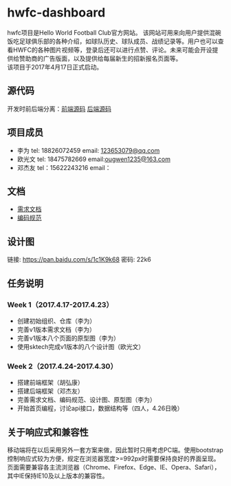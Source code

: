 # hwfc-dashboard       
hwfc项目是Hello World Football Club官方网站。 该网站可用来向用户提供混碗饭吃足球俱乐部的各种介绍，如球队历史、球队成员、战绩记录等。用户也可以查看HWFC的各种图片视频等，登录后还可以进行点赞、评论。未来可能会开设提供给赞助商的广告版面，以及提供给每届新生的招新报名页面等。                  
该项目于2017年4月17日正式启动。                  

## 源代码       
开发时前后端分离：[前端源码](https://github.com/hwfc/hwfc-client) [后端源码](https://github.com/hwfc/hwfc-server)       

## 项目成员       
 - 李为 tel:  18826072459 email: 123653079@qq.com                           
 - 欧光文 tel: 18475782669 email:ougwen1235@163.com                           
 - 邓杰友 tel：15622243216 email：                  

## 文档       
 - [需求文档](./documents/requirements-documentation.md)        
 - [编码规范](./documents/coding-specification.md)       

## 设计图
链接: https://pan.baidu.com/s/1c1K9k68 密码: 22k6

## 任务说明       

### Week 1（2017.4.17-2017.4.23）       
 - 创建初始组织、仓库（李为）       
 - 完善v1版本需求文档（李为）       
 - 完善v1版本八个页面的原型图（李为）       
 - 使用sktech完成v1版本的八个设计图（欧光文）       

### Week 2（2017.4.24-2017.4.30）
 - 搭建前端框架（胡弘康）
 - 搭建后端框架（邓杰友）
 - 完善需求文档、编码规范、设计图、原型图（李为）
 - 开始首页编程，讨论api接口，数据结构等（四人，4.26日晚）

## 关于响应式和兼容性     
移动端将在以后采用另外一套方案来做，因此暂时只用考虑PC端。使用bootstrap控制响应式较为方便，规定在浏览器宽度>=992px时需要保持良好的界面呈现。
页面需要兼容各主流浏览器（Chrome、Firefox、Edge、IE、Opera、Safari），其中IE保持IE10及以上版本的兼容性。      